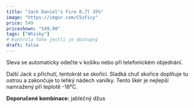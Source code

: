 ```yaml
---
title: "Jack Daniel's Fire 0,7l 35%"
image: "https://imgur.com/C5zFicy"
price: 549
priceshown: "549,00"
tags: ["Whisky"]
# Kontrola toho jestli je dostupný
draft: false
---
```



Sleva se automaticky odečte v košíku nebo při telefonickém objednání.

Další Jack s příchutí, tentokrát se skořicí. Sladká chuť skořice doplňuje tu ostrou a zakončuje to lehký nádech vanilky. Tento likér je nejlepší namražený při teplotě -18°C.

**Doporučené kombinace:** jablečný džus

